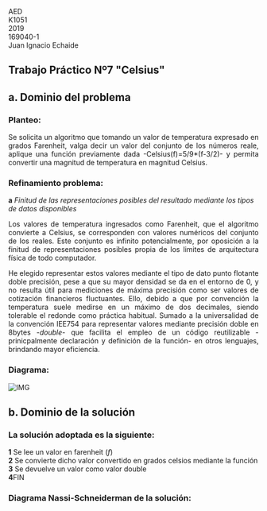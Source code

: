 AED <br>
K1051 <br>
2019 <br>
169040-1 <br>
Juan Ignacio Echaide	

## Trabajo Práctico Nº7 "Celsius"

## <strong>a</strong>. Dominio del problema
### Planteo:
<P ALIGN="justify">Se solicita un algoritmo que tomando un valor de temperatura expresado en grados Farenheit, valga decir un valor del conjunto de los números reale, aplique una función previamente dada -Celsius(f)=5/9*(f-3/2)- y permita convertir una magnitud de temperatura en magnitud Celsius.

### Refinamiento problema:

<strong>a</strong> <i>Finitud de las representaciones posibles del resultado  mediante los tipos de datos disponibles</i>

<P ALIGN="justify"> Los valores de temperatura ingresados como Farenheit, que el algoritmo convierte a Celsius, se corresponden con valores numéricos del conjunto de los reales. Este conjunto es infinito potencialmente, por oposición a la finitud de representaciones posibles propia de los limites de arquitectura física de todo computador. 
<P ALIGN="justify"> He elegido representar estos valores mediante el tipo de dato punto flotante doble precisión, pese a que su mayor densidad se da en el entorno de 0, y no resulta útil para mediciones de máxima precisión como ser valores de cotización financieros fluctuantes. Ello, debido a que por convención la temperatura suele medirse en un máximo de dos decimales, siendo tolerable el redonde como práctica habitual. Sumado a la universalidad de la convención IEE754 para representar valores mediante precisión doble en 8bytes -<i>double</i>- que facilita el empleo de un código reutilizable -prinicpalmente declaración y definición de la función- en otros lenguajes, brindando mayor eficiencia.  
  
  

### Diagrama:
![IMG](https://user-images.githubusercontent.com/43832189/57878692-f7842600-77f0-11e9-8aec-77436807c872.png)


## <strong>b</strong>. Dominio de la solución
### La solución adoptada es la siguiente:

<strong>1</strong>  Se lee un valor en farenheit (<i>f</i>) </br>
<strong>2</strong>  Se convierte dicho valor convertido en grados celsios mediante la función</br>
<strong>3</strong> Se devuelve un valor como valor double</br>
<strong>4</strong>FIN

### Diagrama Nassi-Schneiderman de la solución:




